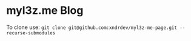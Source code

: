 # myl3z.me Blog

To clone use: `git clone git@github.com:xndrdev/myl3z-me-page.git --recurse-submodules`